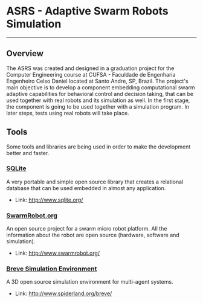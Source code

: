 # ASRS - Adaptive Swarm Robots Simulation #

---


## Overview ##

The ASRS was created and designed in a graduation project for the Computer Engineering course at CUFSA - Faculdade de Engenharia Engenheiro Celso Daniel located at Santo Andre, SP, Brazil.
The project's main objective is to develop a component embedding computational swarm adaptive capabilities for behavioral control and decision taking, that can be used together with real robots and its simulation as well.
In the first stage, the component is going to be used together with a simulation program. In later steps, tests using real robots will take place.


## Tools ##

Some tools and libraries are being used in order to make the development better and faster.

### [SQLite](http://www.sqlite.org/) ###
A very portable and simple open source library that creates a relational database that can be used embedded in almost any application.
  * Link: http://www.sqlite.org/

### [SwarmRobot.org](http://www.swarmrobot.org/) ###
An open source project for a swarm micro robot platform.
All the information about the robot are open source (hardware, software and simulation).
  * Link: http://www.swarmrobot.org/

### [Breve Simulation Environment](http://www.spiderland.org/breve/) ###
A 3D open source simulation environment for multi-agent systems.
  * Link: http://www.spiderland.org/breve/